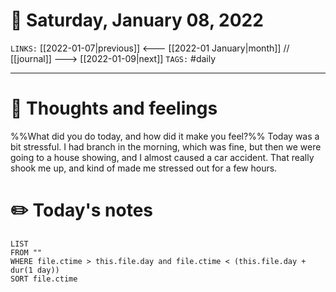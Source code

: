# 📅 Saturday, January 08, 2022
`LINKS:` [[2022-01-07|previous]] <--- [[2022-01 January|month]] // [[journal]] ---> [[2022-01-09|next]] 
`TAGS:` #daily

---
# 💭 Thoughts and feelings
%%What did you do today, and how did it make you feel?%%
Today was a bit stressful. I had branch in the morning, which was fine, but then we were going to a house showing, and I almost caused a car accident. That really shook me up, and kind of made me stressed out for a few hours. 

# ✏️ Today's notes
```dataview
LIST 
FROM ""
WHERE file.ctime > this.file.day and file.ctime < (this.file.day + dur(1 day))
SORT file.ctime
```
